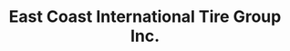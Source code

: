 ---
title: "East Coast International Tire Group Inc."
url: /maspeth/east-coast-international-tire-group-inc/
shop: Reifen
---